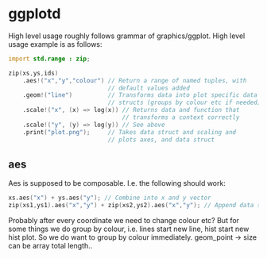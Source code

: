 # ggplotd

High level usage roughly follows grammar of graphics/ggplot. High level
usage example is as follows:

```D
import std.range : zip;

zip(xs,ys,ids)
    .aes!("x","y","colour") // Return a range of named tuples, with
                            // default values added
    .geom!("line")          // Transforms data into plot specific data
                            // structs (groups by colour etc if needed)
    .scale!("x", (x) => log(x)) // Returns data and function that
                                // transforms a context correctly
    .scale!("y", (y) => log(y)) // See above
    .print("plot.png");     // Takes data struct and scaling and
                            // plots axes, and data struct
```

## aes

Aes is supposed to be composable. I.e. the following should work:

```D
xs.aes("x") + ys.aes("y"); // Combine into x and y vector
zip(xs1,ys1).aes("x","y") + zip(xs2,ys2).aes("x","y"); // Append data sets
```

Probably after every coordinate we need to change colour etc? But for some
things we do group by colour, i.e. lines start new line, hist start new
hist plot. So we do want to group by colour immediately. geom_point ->
size can be array total length..
